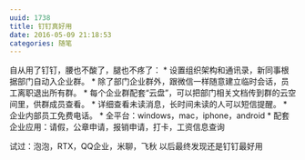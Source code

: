 ```yaml
---
uuid: 1738
title: 钉钉真好用
date: 2016-05-09 21:18:53
categories: 随笔
---
```

自从用了钉钉，腰也不酸了，腿也不疼了： * 设置组织架构和通讯录，新同事根据部门自动入企业群。 * 除了部门企业群外，跟微信一样随意建立临时会话，员工离职退出所有群。 * 每个企业群配套“云盘”，可以把部门相关文档传到群的云空间里，供群成员查看。 * 详细查看未读消息，长时间未读的人可以短信提醒。 * 企业内部员工免费电话。 * 全平台：windows，mac，iphone，android *
配套企业应用：请假，公章申请，报销申请，打卡，工资信息查询

试过：泡泡，RTX，QQ企业，米聊，飞秋 以后最终发现还是钉钉最好用

